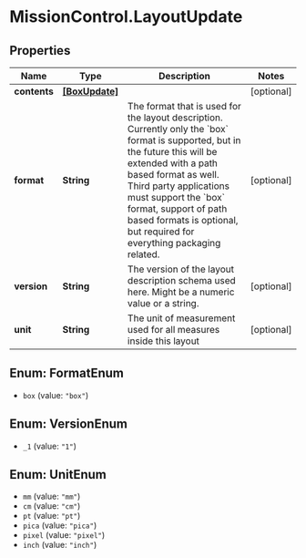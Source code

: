 # MissionControl.LayoutUpdate

## Properties
Name | Type | Description | Notes
------------ | ------------- | ------------- | -------------
**contents** | [**[BoxUpdate]**](BoxUpdate.md) |  | [optional] 
**format** | **String** | The format that is used for the layout description. Currently only the &#x60;box&#x60; format is supported, but in the future this will be extended with a path based format as well. Third party applications must support the &#x60;box&#x60; format, support of path based formats is optional, but required for everything packaging related. | [optional] 
**version** | **String** | The version of the layout description schema used here. Might be a numeric value or a string. | [optional] 
**unit** | **String** | The unit of measurement used for all measures inside this layout | [optional] 

<a name="FormatEnum"></a>
## Enum: FormatEnum

* `box` (value: `"box"`)


<a name="VersionEnum"></a>
## Enum: VersionEnum

* `_1` (value: `"1"`)


<a name="UnitEnum"></a>
## Enum: UnitEnum

* `mm` (value: `"mm"`)
* `cm` (value: `"cm"`)
* `pt` (value: `"pt"`)
* `pica` (value: `"pica"`)
* `pixel` (value: `"pixel"`)
* `inch` (value: `"inch"`)

